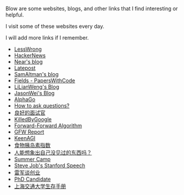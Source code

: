 Blow are some websites, blogs, and other links that I find interesting or helpful.

I visit some of these websites every day.

I will add more links if I remember.

- [LessWrong](https://www.lesswrong.com/)
- [HackerNews](https://hackernews.com/)
- [Near's blog](https://near.blog/)
- [Latepost](https://www.latepost.com/)
- [SamAltman's blog](https://blog.samaltman.com/)
- [Fields - PapersWithCode](https://paperswithcode.com/sota)
- [LiLianWeng's Blog](https://lilianweng.github.io/)
- [JasonWei's Blog](https://www.jasonwei.net/blog)
- [AlphaGo](https://youtu.be/WXuK6gekU1Y?si=KWByKBIr98Z6kCWg)
- [How to ask questions?](http://www.catb.org/~esr/faqs/smart-questions.html)
- [良好的面试官](https://blog.taptap.dev/pages/tech-interview-guide)
- [KilledByGoogle](https://killedbygoogle.com/)
- [Forward-Forward Algorithm](https://arxiv.org/pdf/2212.13345.pdf)
- [GFW Report](https://gfw.report/)
- [KeenAGI](https://keenagi.com/)
- [食物胰岛素指数](https://zh.wikipedia.org/wiki/%E8%83%B0%E5%B2%9B%E7%B4%A0%E6%8C%87%E6%95%B0)
- [人能想象出自己没见过的东西吗？](https://www.zhihu.com/question/266668858)
- [Summer Camp](https://youtu.be/lnRvmYhOksM?si=7prj0nPa2GJdUmNO&t=25)
- [Steve Job's Stanford Speech](https://youtu.be/UF8uR6Z6KLc?si=8e1XXFWaX3YSuWcm)
- [雷军谈创业](https://youtu.be/cZgTCsOYaHI?si=SfHuDsXZikb-2eOB)
- [PhD Candidate](https://www.cs.jhu.edu/~mdredze/publications/HowtoBeaSuccessfulPhDStudent.pdf)
- [上海交通大学生存手册](https://survivesjtu.gitbook.io/survivesjtumanual/)